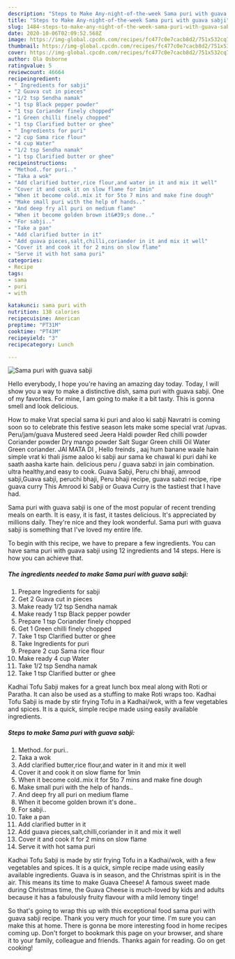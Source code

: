 ```yaml
---
description: "Steps to Make Any-night-of-the-week Sama puri with guava sabji"
title: "Steps to Make Any-night-of-the-week Sama puri with guava sabji"
slug: 1484-steps-to-make-any-night-of-the-week-sama-puri-with-guava-sabji
date: 2020-10-06T02:09:52.568Z
image: https://img-global.cpcdn.com/recipes/fc477c0e7cacb8d2/751x532cq70/sama-puri-with-guava-sabji-recipe-main-photo.jpg
thumbnail: https://img-global.cpcdn.com/recipes/fc477c0e7cacb8d2/751x532cq70/sama-puri-with-guava-sabji-recipe-main-photo.jpg
cover: https://img-global.cpcdn.com/recipes/fc477c0e7cacb8d2/751x532cq70/sama-puri-with-guava-sabji-recipe-main-photo.jpg
author: Ola Osborne
ratingvalue: 5
reviewcount: 46664
recipeingredient:
- " Ingredients for sabji"
- "2 Guava cut in pieces"
- "1/2 tsp Sendha namak"
- "1 tsp Black pepper powder"
- "1 tsp Coriander finely chopped"
- "1 Green chilli finely chopped"
- "1 tsp Clarified butter or ghee"
- " Ingredients for puri"
- "2 cup Sama rice flour"
- "4 cup Water"
- "1/2 tsp Sendha namak"
- "1 tsp Clarified butter or ghee"
recipeinstructions:
- "Method..for puri.."
- "Taka a wok"
- "Add clarified butter,rice flour,and water in it and mix it well"
- "Cover it and cook it on slow flame for 1min"
- "When it become cold..mix it for 5to 7 mins and make fine dough"
- "Make small puri with the help of hands.."
- "And deep fry all puri on medium flame"
- "When it become golden brown it&#39;s done.."
- "For sabji.."
- "Take a pan"
- "Add clarified butter in it"
- "Add guava pieces,salt,chilli,coriander in it and mix it well"
- "Cover it and cook it for 2 mins on slow flame"
- "Serve it with hot sama puri"
categories:
- Recipe
tags:
- sama
- puri
- with

katakunci: sama puri with 
nutrition: 138 calories
recipecuisine: American
preptime: "PT31M"
cooktime: "PT43M"
recipeyield: "3"
recipecategory: Lunch

---
```



![Sama puri with guava sabji](https://img-global.cpcdn.com/recipes/fc477c0e7cacb8d2/751x532cq70/sama-puri-with-guava-sabji-recipe-main-photo.jpg)

Hello everybody, I hope you're having an amazing day today. Today, I will show you a way to make a distinctive dish, sama puri with guava sabji. One of my favorites. For mine, I am going to make it a bit tasty. This is gonna smell and look delicious.

How to make Vrat special sama ki puri and aloo ki sabji Navratri is coming soon so to celebrate this festive season lets make some special vrat /upvas. Peru/jam/guava Mustered seed Jeera Haldi powder Red chilli powder Coriander powder Dry mango powder Salt Sugar Green chilli Oil Water Green coriander. JAI MATA DI , Hello freinds , aaj hum banane waale hain simple vrat ki thali jisme aaloo ki sabji aur sama ke chawal ki puri dahi ke saath aasha karte hain. delicious peru / guava sabzi in jain combination. ultra healthy,and easy to cook. Guava Sabji, Peru chi bhaji, amrood sabji,Guava sabji, peruchi bhaji, Peru bhaji recipe, guava sabzi recipe, ripe guava curry This Amrood ki Sabji or Guava Curry is the tastiest that I have had.

Sama puri with guava sabji is one of the most popular of recent trending meals on earth. It is easy, it is fast, it tastes delicious. It's appreciated by millions daily. They're nice and they look wonderful. Sama puri with guava sabji is something that I've loved my entire life.


To begin with this recipe, we have to prepare a few ingredients. You can have sama puri with guava sabji using 12 ingredients and 14 steps. Here is how you can achieve that.

<!--inarticleads1-->

##### The ingredients needed to make Sama puri with guava sabji:

1. Prepare  Ingredients for sabji
1. Get 2 Guava cut in pieces
1. Make ready 1/2 tsp Sendha namak
1. Make ready 1 tsp Black pepper powder
1. Prepare 1 tsp Coriander finely chopped
1. Get 1 Green chilli finely chopped
1. Take 1 tsp Clarified butter or ghee
1. Take  Ingredients for puri
1. Prepare 2 cup Sama rice flour
1. Make ready 4 cup Water
1. Take 1/2 tsp Sendha namak
1. Take 1 tsp Clarified butter or ghee


Kadhai Tofu Sabji makes for a great lunch box meal along with Roti or Paratha. It can also be used as a stuffing to make Roti wraps too. Kadhai Tofu Sabji is made by stir frying Tofu in a Kadhai/wok, with a few vegetables and spices. It is a quick, simple recipe made using easily available ingredients. 

<!--inarticleads2-->

##### Steps to make Sama puri with guava sabji:

1. Method..for puri..
1. Taka a wok
1. Add clarified butter,rice flour,and water in it and mix it well
1. Cover it and cook it on slow flame for 1min
1. When it become cold..mix it for 5to 7 mins and make fine dough
1. Make small puri with the help of hands..
1. And deep fry all puri on medium flame
1. When it become golden brown it&#39;s done..
1. For sabji..
1. Take a pan
1. Add clarified butter in it
1. Add guava pieces,salt,chilli,coriander in it and mix it well
1. Cover it and cook it for 2 mins on slow flame
1. Serve it with hot sama puri


Kadhai Tofu Sabji is made by stir frying Tofu in a Kadhai/wok, with a few vegetables and spices. It is a quick, simple recipe made using easily available ingredients. Guava is in season, and the Christmas spirit is in the air. This means its time to make Guava Cheese! A famous sweet made during Christmas time, the Guava Cheese is much-loved by kids and adults because it has a fabulously fruity flavour with a mild lemony tinge! 

So that's going to wrap this up with this exceptional food sama puri with guava sabji recipe. Thank you very much for your time. I'm sure you can make this at home. There is gonna be more interesting food in home recipes coming up. Don't forget to bookmark this page on your browser, and share it to your family, colleague and friends. Thanks again for reading. Go on get cooking!
